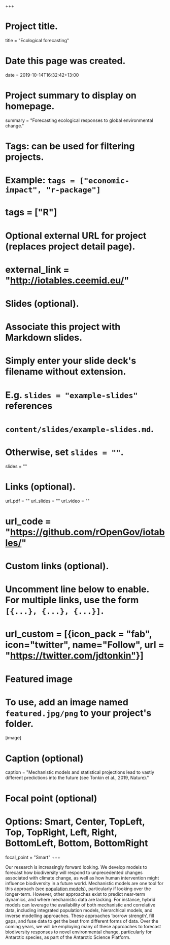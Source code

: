 +++
# Project title.
title = "Ecological forecasting"

# Date this page was created.
date = 2019-10-14T16:32:42+13:00

# Project summary to display on homepage.
summary = "Forecasting ecological responses to global environmental change."

# Tags: can be used for filtering projects.
# Example: `tags = ["economic-impact", "r-package"]`
# tags = ["R"]

# Optional external URL for project (replaces project detail page).
# external_link = "http://iotables.ceemid.eu/"

# Slides (optional).
#   Associate this project with Markdown slides.
#   Simply enter your slide deck's filename without extension.
#   E.g. `slides = "example-slides"` references 
#   `content/slides/example-slides.md`.
#   Otherwise, set `slides = ""`.
slides = ""

# Links (optional).
url_pdf = ""
url_slides = ""
url_video = ""
# url_code = "https://github.com/rOpenGov/iotables/"

# Custom links (optional).
#   Uncomment line below to enable. For multiple links, use the form `[{...}, {...}, {...}]`.
# url_custom = [{icon_pack = "fab", icon="twitter", name="Follow", url = "https://twitter.com/jdtonkin"}]

# Featured image
# To use, add an image named `featured.jpg/png` to your project's folder. 
[image]
  # Caption (optional)
  caption = "Mechanistic models and statistical projections lead to vastly different predictions into the future (see Tonkin et al., 2019, Nature)."
  
  # Focal point (optional)
  # Options: Smart, Center, TopLeft, Top, TopRight, Left, Right, BottomLeft, Bottom, BottomRight
  focal_point = "Smart"
+++

Our research is increasingly forward looking. We develop models to forecast how biodiversity will respond to unprecedented changes associated with climate change, as well as how human intervention might influence biodiversity in a future world. Mechanistic models are one tool for this approach (see [population models](/project/pop-models)), particularly if looking over the longer-term. However, other approaches exist to predict near-term dynamics, and where mechanistic data are lacking. For instance, hybrid models can leverage the availability of both mechanistic and correlative data, including integrated population models, hierarchical models, and inverse modelling approaches. These approaches ‘borrow strength’, fill gaps, and fuse data to get the best from different forms of data. Over the coming years, we will be employing many of these approaches to forecast biodiversity responses to novel environmental change, particularly for Antarctic species, as part of the Antarctic Science Platform. 
